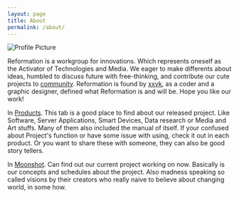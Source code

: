 ```yaml
---
layout: page
title: About
permalink: /about/
---
```


<img src="{{ site.baseurl }}/assets/profile-placeholder.gif" title="Profile Picture" class="profile">

Reformation is a workgroup for innovations. Which represents oneself as the Activator of Technologies and Media. We eager to make differents about ideas, humbled to discuss future with free-thinking, and contribute our cute projects to [community](https://github.com/). Reformation is found by [xxvk](mailto://xxvk@outlook.com), as a coder and a graphic designer, defined what Reformation is and will be. Hope you like our work!

In [Products](http://reformation.tech/products/). This tab is a good place to find about our released project. Like Software, Server Applications, Smart Devices, Data research or Media and Art stuffs. Many of them also included the manual of itself. If your confused about Project's function  or have some issue with using, check it out in each product. Or you want to share these with someone, they can also be good story tellers. 

In [Moonshot](http://reformation.tech/moonshot). Can find out our current project working on now. Basically is our concepts and schedules about the project. Also madness speaking so called visions by  their creators who really naive to believe about changing world, in some how.

[raw]: https://github.com/xxvk/xxvk.github.io
[bencentra]: http://reformation.tech
[github]: https://github.com/
